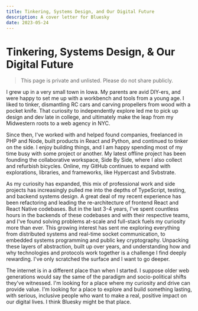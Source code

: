 ```yaml
---
title: Tinkering, Systems Design, and Our Digital Future
description: A cover letter for Bluesky
date: 2023-05-24
---
```


# Tinkering, Systems Design, & Our Digital Future

> This page is private and unlisted. Please do not share publicly.

I grew up in a very small town in Iowa. My parents are avid DIY-ers, and were
happy to set me up with a workbench and tools from a young age. I liked to
tinker, dismantling RC cars and carving propellers from wood with a pocket
knife. That curiosity to independently explore led me to pick up design and dev
late in college, and ultimately make the leap from my Midwestern roots to a web
agency in NYC.

Since then, I've worked with and helped found companies, freelanced in PHP and
Node, built products in React and Python, and continued to tinker on the side. I
enjoy building things, and I am happy spending most of my time busy with some
project or another. My latest offline project has been founding the
collaborative workspace, Side By Side, where I also collect and refurbish
bicycles. Online, my GitHub continues to expand with explorations, libraries,
and frameworks, like Hypercast and Svbstrate.

As my curiosity has expanded, this mix of professional work and side projects
has increasingly pulled me into the depths of TypeScript, testing, and backend
systems design. A great deal of my recent experience has been refactoring and
leading the re-architecture of frontend React and React Native codebases. But in
the last 3-4 years, I've spent countless hours in the backends of these
codebases and with their respective teams, and I've found solving problems
at-scale and full-stack fuels my curiosity more than ever. This growing interest
has sent me exploring everything from distributed systems and real-time socket
communication, to embedded systems programming and public key cryptography.
Unpacking these layers of abstraction, built up over years, and understanding
how and why technologies and protocols work together is a challenge I find
deeply rewarding. I've only scratched the surface and I want to go deeper.

The internet is in a different place than when I started. I suppose older web
generations would say the same of the paradigm and socio-political shifts
they've witnessed. I'm looking for a place where my curiosity and drive can
provide value. I'm looking for a place to explore and build something lasting,
with serious, inclusive people who want to make a real, positive impact on our
digital lives. I think Bluesky might be that place.
